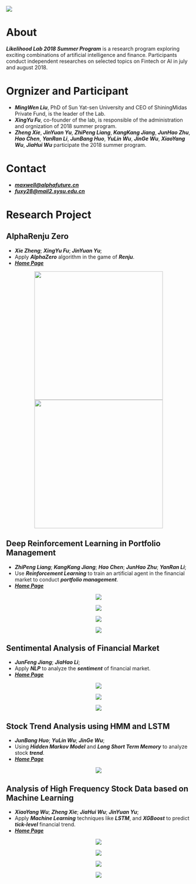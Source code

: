 <p>
  <img src="https://github.com/LikelihoodLab/2018_Summer_Program/blob/master/figure/others/logo.png"/>
</p>

About
====
***Likelihood Lab 2018 Summer Program*** is a research program exploring exciting combinations of artificial intelligence and finance. Participants conduct independent researches on selected topics on Fintech or AI in july and august 2018.

Orgnizer and Participant
====
- ***MingWen Liu***, PhD of Sun Yat-sen University and CEO of ShiningMidas Private Fund, is the leader of the Lab. 
- ***XingYu Fu***, co-founder of the lab, is responsible of the administration and orgnization of 2018 summer program.
- ***Zheng Xie***, ***JinYuan Yu***, ***ZhiPeng Liang***, ***KangKang Jiang***, ***JunHao Zhu***, ***Hao Chen***, ***YanRan Li***, ***JunBang Huo***, ***YuLin Wu***, ***JinGe Wu***, ***XiaoYang Wu***, ***JiaHui Wu*** participate the 2018 summer program.

Contact
====
- ***maxwell@alphafuture.cn***
- ***fuxy28@mail2.sysu.edu.cn***

Research Project
====
AlphaRenju Zero
---------
- ***Xie Zheng***; ***XingYu Fu***; ***JinYuan Yu***;
- Apply ***AlphaZero*** algorithm in the game of ***Renju***.
- [***Home Page***](https://github.com/PolyKen/AlphaRenju_Zero)
<p class="half" align="center">
  <img src="https://github.com/LikelihoodLab/2018_Summer_Program/blob/master/figure/alphazero/ai_self_play.gif" width="350px" height="350px"/>
  <img src="https://github.com/LikelihoodLab/2018_Summer_Program/blob/master/figure/alphazero/human(black)_vs_ai(white).gif" width="350px" height="350px"/>
</p>

Deep Reinforcement Learning in Portfolio Management
---------
- ***ZhiPeng Liang***; ***KangKang Jiang***; ***Hao Chen***; ***JunHao Zhu***; ***YanRan Li***;
- Use ***Reinforcement Learning*** to train an artificial agent in the financial market to conduct ***portfolio management***.
- [***Home Page***](https://github.com/qq303067814/Reinforcement-learning-in-portfolio-management-)
<p align="center">
  <img src="https://github.com/LikelihoodLab/2018_Summer_Program/blob/master/figure/rl/rl.jpg"/>
</p>
<p align="center">
  <img src="https://github.com/LikelihoodLab/2018_Summer_Program/blob/master/figure/rl/learning.png"/>
</p>
<p align="center">
  <img src="https://github.com/LikelihoodLab/2018_Summer_Program/blob/master/figure/rl/comparison.png"/>
</p>
<p align="center">
  <img src="https://github.com/LikelihoodLab/2018_Summer_Program/blob/master/figure/rl/learning2.png"/>
</p>

Sentimental Analysis of Financial Market
---------
- ***JunFeng Jiang***; ***JiaHao Li***;
- Apply ***NLP*** to analyze the ***sentiment*** of financial market. 
- [***Home Page***](https://github.com/Coldog2333/Financial-NLP)
<p align="center">
  <img src="https://github.com/LikelihoodLab/2018_Summer_Program/blob/master/figure/nlp/crash.png"/>
</p>
<p align="center">
  <img src="https://github.com/LikelihoodLab/2018_Summer_Program/blob/master/figure/nlp/sse.png"/>
</p>
<p align="center">
  <img src="https://github.com/LikelihoodLab/2018_Summer_Program/blob/master/figure/nlp/szse.png"/>
</p>

Stock Trend Analysis using HMM and LSTM
---------
- ***JunBang Huo***; ***YuLin Wu***; ***JinGe Wu***;
- Using ***Hidden Markov Model*** and ***Long Short Term Memory*** to analyze stock ***trend***.
- [***Home Page***](https://github.com/JINGEWU/Stock-Market-Trend-Analysis-Using-HMM-LSTM)
<p align="center">
  <img src="https://github.com/LikelihoodLab/2018_Summer_Program/blob/master/figure/hmm/hmm.png"/>
</p>

Analysis of High Frequency Stock Data based on Machine Learning
---------
- ***XiaoYang Wu***; ***Zheng Xie***; ***JiaHui Wu***; ***JinYuan Yu***;
- Apply ***Machine Learning*** techniques like ***LSTM***, and ***XGBoost*** to predict ***tick-level*** financial trend.
- [***Home Page***](https://github.com/Gofinge/HF)
<p align="center">
  <img src="https://github.com/LikelihoodLab/2018_Summer_Program/blob/master/figure/hf/lstm.png"/>
</p>
<p align="center">
  <img src="https://github.com/LikelihoodLab/2018_Summer_Program/blob/master/figure/hf/accuracy.png"/>
</p>
<p align="center">
  <img src="https://github.com/LikelihoodLab/2018_Summer_Program/blob/master/figure/hf/importance1.png"/>
</p>
<p align="center">
  <img src="https://github.com/LikelihoodLab/2018_Summer_Program/blob/master/figure/hf/importance2.png"/>
</p>

